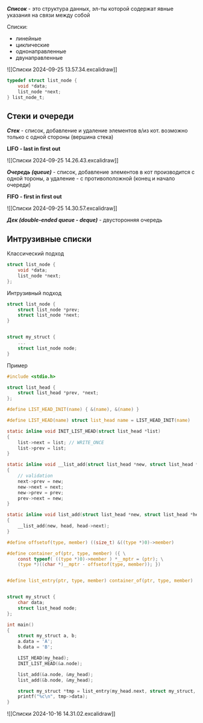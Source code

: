 
***Список*** - это структура данных, эл-ты которой содержат явные указания на связи между собой

Списки:
- линейные
- циклические
- однонаправленные
- двунаправленные


![[Списки 2024-09-25 13.57.34.excalidraw]]

```c
typedef struct list_node {
	void *data;
	list_node *next;
} list_node_t;
```

## Стеки и очереди


***Стек*** - список, добавление и удаление элементов в/из кот. возможно только с одной стороны (вершина стека)

**LIFO - last in first out**

![[Списки 2024-09-25 14.26.43.excalidraw]]


***Очередь (queue)*** - список, добавление элементов в кот производится с одной тороны, а удаление - с противоположной (конец и начало очереди)

**FIFO - first in first out**

![[Списки 2024-09-25 14.30.57.excalidraw]]

***Дек (double-ended queue - deque)*** - двусторонняя очередь



## Интрузивные списки

Классический подход
```c
struct list_node {
	void *data;
	list_node *next;
};
```

Интрузивный подход
```c
struct list_node {
	struct list_node *prev;
	struct list_node *next;
}


struct my_struct {
	...
	struct list_node node;
}
```

Пример

```c
#include <stdio.h>

struct list_head {
    struct list_head *prev, *next;
};

#define LIST_HEAD_INIT(name) { &(name), &(name) }

#define LIST_HEAD(name) struct list_head name = LIST_HEAD_INIT(name)

static inline void INIT_LIST_HEAD(struct list_head *list)
{
    list->next = list; // WRITE_ONCE
    list->prev = list;
}

static inline void __list_add(struct list_head *new, struct list_head *prev, struct list_head *next)
{
    // validation
    next->prev = new;
    new->next = next;
    new->prev = prev;
    prev->next = new;
}

static inline void list_add(struct list_head *new, struct list_head *head)
{
    __list_add(new, head, head->next);
}

#define offsetof(type, member) ((size_t) &((type *)0)->member)

#define container_of(ptr, type, member) ({ \
    const typeof( ((type *)0)->member ) *__mptr = (ptr); \
    (type *)((char *)__mptr - offsetof(type, member)); })


#define list_entry(ptr, type, member) container_of(ptr, type, member)


struct my_struct {
    char data;
    struct list_head node;
};

int main()
{
    struct my_struct a, b;
    a.data = 'A';
    b.data = 'B';

    LIST_HEAD(my_head);
    INIT_LIST_HEAD(&a.node);

    list_add(&a.node, &my_head);
    list_add(&b.node, &my_head);

    struct my_struct *tmp = list_entry(my_head.next, struct my_struct, node);
    printf("%c\n", tmp->data);   
}

```

![[Списки 2024-10-16 14.31.02.excalidraw]]